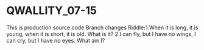 # QWALLITY_07-15
This is production source code
Branch changes
Riddle։1.When it is long, it is young, when it is short, it is old. What is it?
2.I can fly, but I have no wings, I can cry, but I have no eyes. What am I?


